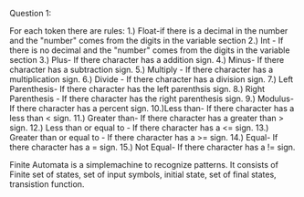 Question 1: 

For each token there are rules:
1.) Float-if there is a decimal in the number and the "number" comes from the digits in the variable section
2.) Int - If there is no decimal and the "number" comes from the digits in the variable section
3.) Plus- If there character has a addition sign.
4.) Minus- If there character has a subtraction sign.
5.) Multiply - If there character has a multiplication sign.
6.) Divide - If there character has a division sign.
7.) Left Parenthesis- If there character has the left parenthsis sign.
8.) Right Parenthesis - If there character has the right parenthesis sign.
9.) Modulus- If there character has a percent sign.
10.)Less than- If there character has a less than < sign.
11.) Greater than- If there character has a greater than > sign.
12.) Less than or equal to - If there character has a <= sign.
13.) Greater than or equal to - If there character has a >= sign.
14.) Equal- If there character has a = sign.
15.) Not Equal- If there character has a != sign.

Finite Automata is a simplemachine to recognize patterns. It consists of Finite set of states, set of input symbols, initial state, set of final states, transistion function.

>
